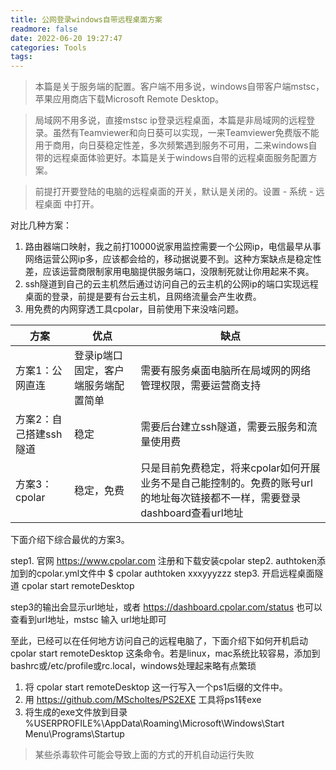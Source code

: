 ```yaml
---
title: 公网登录windows自带远程桌面方案
readmore: false
date: 2022-06-20 19:27:47
categories: Tools
tags:
---
```


> 本篇是关于服务端的配置。客户端不用多说，windows自带客户端mstsc，苹果应用商店下载Microsoft Remote Desktop。

> 局域网不用多说，直接mstsc ip登录远程桌面，本篇是非局域网的远程登录。虽然有Teamviewer和向日葵可以实现，一来Teamviewer免费版不能用于商用，向日葵稳定性差，多次频繁遇到服务不可用，二来windows自带的远程桌面体验更好。本篇是关于windows自带的远程桌面服务配置方案。

> 前提打开要登陆的电脑的远程桌面的开关，默认是关闭的。设置 - 系统 - 远程桌面 中打开。

对比几种方案：
1. 路由器端口映射，我之前打10000说家用监控需要一个公网ip，电信最早从事网络运营公网ip多，应该都会给的，移动据说要不到。这种方案缺点是稳定性差，应该运营商限制家用电脑提供服务端口，没限制死就让你用起来不爽。
2. ssh隧道到自己的云主机然后通过访问自己的云主机的公网ip的端口实现远程桌面的登录，前提是要有台云主机，且网络流量会产生收费。
3. 用免费的内网穿透工具cpolar，目前使用下来没啥问题。

| 方案            | 优点 | 缺点                                                                       |
|---------------|---|--------------------------------------------------------------------------|
| 方案1：公网直连      | 登录ip端口固定，客户端服务端配置简单 | 需要有服务桌面电脑所在局域网的网络管理权限，需要运营商支持                                            |
| 方案2：自己搭建ssh隧道 | 稳定 | 需要后台建立ssh隧道，需要云服务和流量使用费                                                  |
| 方案3：cpolar    | 稳定，免费 | 只是目前免费稳定，将来cpolar如何开展业务不是自己能控制的。免费的账号url的地址每次链接都不一样，需要登录dashboard查看url地址 |

下面介绍下综合最优的方案3。

step1. 官网 https://www.cpolar.com 注册和下载安装cpolar
step2. authtoken添加到的cpolar.yml文件中 $ cpolar authtoken xxxyyyzzz
step3. 开启远程桌面隧道 cpolar start remoteDesktop

step3的输出会显示url地址，或者 https://dashboard.cpolar.com/status 也可以查看到url地址，mstsc 输入 url地址即可

至此，已经可以在任何地方访问自己的远程电脑了，下面介绍下如何开机启动 cpolar start remoteDesktop 这条命令。若是linux，mac系统比较容易，添加到bashrc或/etc/profile或rc.local，windows处理起来略有点繁琐

1. 将 cpolar start remoteDesktop 这一行写入一个ps1后缀的文件中。 
2. 用 https://github.com/MScholtes/PS2EXE 工具将ps1转exe
3. 将生成的exe文件放到目录 %USERPROFILE%\AppData\Roaming\Microsoft\Windows\Start Menu\Programs\Startup

> 某些杀毒软件可能会导致上面的方式的开机自动运行失败